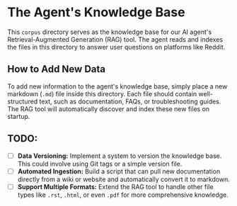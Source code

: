 # The Agent's Knowledge Base

This `corpus` directory serves as the knowledge base for our AI agent's Retrieval-Augmented Generation (RAG) tool. The agent reads and indexes the files in this directory to answer user questions on platforms like Reddit.

## How to Add New Data
To add new information to the agent's knowledge base, simply place a new markdown (`.md`) file inside this directory. Each file should contain well-structured text, such as documentation, FAQs, or troubleshooting guides. The RAG tool will automatically discover and index these new files on startup.

## TODO:
- [ ] **Data Versioning:** Implement a system to version the knowledge base. This could involve using Git tags or a simple version file.
- [ ] **Automated Ingestion:** Build a script that can pull new documentation directly from a wiki or website and automatically convert it to markdown.
- [ ] **Support Multiple Formats:** Extend the RAG tool to handle other file types like `.rst`, `.html`, or even `.pdf` for more comprehensive knowledge.